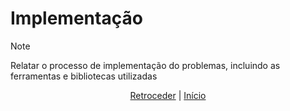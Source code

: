 # Implementação

>[!NOTE] 
 Relatar o processo de implementação do problemas, incluindo as
 ferramentas e bibliotecas utilizadas
>

<div align="center">

[Retroceder](projeto.md) | [Início](analise.md)

</div>